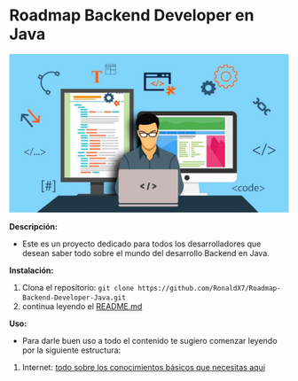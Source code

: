 # Roadmap Backend Developer en Java

![Logo de mi proyecto](./img/fondo.jpg)

**Descripción:**
- Este es un proyecto dedicado para todos los desarrolladores que desean saber todo sobre el mundo del desarrollo Backend en Java.

**Instalación:**
1. Clona el repositorio: `git clone https://github.com/RonaldX7/Roadmap-Backend-Developer-Java.git`
2. continua leyendo el [README.md](README.md)

**Uso:**
- Para darle buen uso a todo el contenido te sugiero comenzar leyendo por la siguiente estructura:

1. Internet: [todo sobre los conocimientos básicos que necesitas aquí](https://github.com/RonaldX7/Roadmap-Backend-Developer-Java/tree/main/internet)
